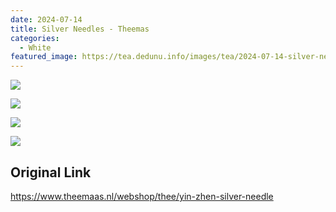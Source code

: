 ```yaml
---
date: 2024-07-14
title: Silver Needles - Theemas
categories:
  - White
featured_image: https://tea.dedunu.info/images/tea/2024-07-14-silver-needles-theemas-1.jpeg
---
```


![](https://tea.dedunu.info/images/tea/2024-07-14-silver-needles-theemas-2.jpeg)

![](https://tea.dedunu.info/images/tea/2024-07-14-silver-needles-theemas-3.jpeg)

![](https://tea.dedunu.info/images/tea/2024-07-14-silver-needles-theemas-4.jpeg)

![](https://tea.dedunu.info/images/tea/2024-07-14-silver-needles-theemas-5.jpeg)

## Original Link

<https://www.theemaas.nl/webshop/thee/yin-zhen-silver-needle>